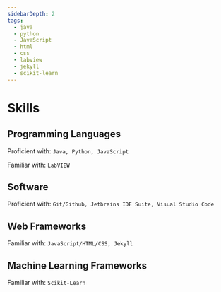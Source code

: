 ```yaml
---
sidebarDepth: 2
tags: 
  - java
  - python
  - JavaScript
  - html
  - css
  - labview
  - jekyll
  - scikit-learn
---
```

# Skills

## Programming Languages
Proficient with: `Java, Python, JavaScript`

Familiar with: `LabVIEW`

## Software
Proficient with: `Git/Github, Jetbrains IDE Suite, Visual Studio Code`

## Web Frameworks
Familiar with: `JavaScript/HTML/CSS, Jekyll`

## Machine Learning Frameworks
Familiar with: `Scikit-Learn`